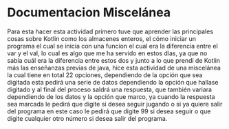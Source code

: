 # Documentacion Miscelánea

Para esta hacer esta actividad primero tuve que aprender las principales cosas sobre Kotlin como los almacenes enteros, el cómo iniciar un programa el cual se inicia con una funcion el cual era la diferencia entre el var y el val, lo cual es algo que me ha servido en estos días, ya que no sabía cuál era la diferencia entre estos dos y junto a lo que prendí de Kotlin más las enseñanzas previas de java, hice esta actividad de una miscelánea la cual tiene en total 22 opciones, dependiendo de la opción que sea digitada esta pedirá una serie de datos dependiendo la opción que hallase digitado y al final del proceso saldrá una respuesta, que también variara dependiendo de los datos y la opción que marco, ya cuando la respuesta sea marcada le pedirá que digite si desea seguir jugando o si ya quiere salir del programa en este caso le pedirá que digite 99 si desea seguir o que digite cualquier otro número si desea salir del programa. 
